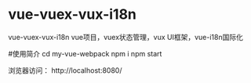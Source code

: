 # vue-vuex-vux-i18n
vue-vuex-vux-i18n vue项目，vuex状态管理，vux UI框架，vue-i18n国际化

#使用简介
cd my-vue-webpack
npm i
npm start

浏览器访问：
http://localhost:8080/


